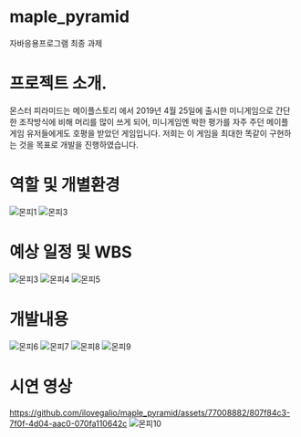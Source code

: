 # maple_pyramid
자바응용프로그램 최종 과제

# 프로젝트 소개.
몬스터 피라미드는 메이플스토리 에서 2019년 4월 25일에 출시한 미니게임으로 간단한 조작방식에 비해 머리를 많이 쓰게 되어, 
미니게임엔 박한 평가를 자주 주던 메이플 게임 유저들에게도 호평을 받았던 게임입니다. 저희는 이 게임을 최대한 똑같이 구현하는 것을 목표로 개발을 진행하였습니다.

# 역할 및 개별환경
![몬피1](https://github.com/ilovegalio/maple_pyramid/assets/77008882/31c26fed-9b21-474d-ac92-eb8e36b3bd41)
![몬피3](https://github.com/ilovegalio/maple_pyramid/assets/77008882/8e538b89-5b72-4d48-a599-a6ad2bca4e71)


# 예상 일정 및 WBS
![몬피3](https://github.com/ilovegalio/maple_pyramid/assets/77008882/055c72c3-a546-44e2-bdb9-081ee82cbd11)
![몬피4](https://github.com/ilovegalio/maple_pyramid/assets/77008882/0cddb71f-bd92-4bb7-aadf-4aa7d8935b22)
![몬피5](https://github.com/ilovegalio/maple_pyramid/assets/77008882/0e65a9d0-ad1a-482d-9ae7-da44aa82d647)

# 개발내용
![몬피6](https://github.com/ilovegalio/maple_pyramid/assets/77008882/08a8440a-082d-4bdc-9b74-7f9fde573f7b)
![몬피7](https://github.com/ilovegalio/maple_pyramid/assets/77008882/ac93f9b7-90fb-47f6-b45d-fd5f6ed94495)
![몬피8](https://github.com/ilovegalio/maple_pyramid/assets/77008882/19e235aa-948f-4c0e-92b0-0b1d0e6f5664)
![몬피9](https://github.com/ilovegalio/maple_pyramid/assets/77008882/0de48a51-d879-4f23-92dd-e06152463b24)

# 시연 영상
https://github.com/ilovegalio/maple_pyramid/assets/77008882/807f84c3-7f0f-4d04-aac0-070fa110642c
![몬피10](https://github.com/ilovegalio/maple_pyramid/assets/77008882/80d89c47-3d95-434b-8101-059bfb83f827)

